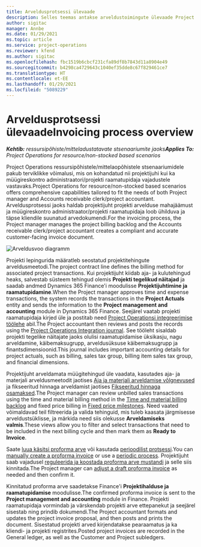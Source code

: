 ```yaml
---
title: Arveldusprotsessi ülevaade
description: Selles teemas antakse arveldustoimingute ülevaade Project Operationsis ressursipõhiste/mittelaopõhiste stsenaariumide korral.
author: sigitac
manager: Annbe
ms.date: 01/29/2021
ms.topic: article
ms.service: project-operations
ms.reviewer: kfend
ms.author: sigitac
ms.openlocfilehash: fbc1519b6cbcf231cfa89df8b7843d11a8904e49
ms.sourcegitcommit: b4298ca4729643c1040ef35dde8c67f829461ce7
ms.translationtype: HT
ms.contentlocale: et-EE
ms.lasthandoff: 01/29/2021
ms.locfileid: "5089229"
---
```

# <a name="invoicing-process-overview"></a><span data-ttu-id="68d57-103">Arveldusprotsessi ülevaade</span><span class="sxs-lookup"><span data-stu-id="68d57-103">Invoicing process overview</span></span>

<span data-ttu-id="68d57-104">_**Kehtib:** ressursipõhiste/mitteladustatavate stsenaariumite jaoks_</span><span class="sxs-lookup"><span data-stu-id="68d57-104">_**Applies To:** Project Operations for resource/non-stocked based scenarios_</span></span>

<span data-ttu-id="68d57-105">Project Operations ressursipõhistele/mittelaopõhistele stsenaariumidele pakub terviklikke võimalusi, mis on kohandatud nii projektijuhi kui ka müügireskontro administraatori/projekti raamatupidaja vajadustele vastavaks.</span><span class="sxs-lookup"><span data-stu-id="68d57-105">Project Operations for resource/non-stocked based scenarios offers comprehensive capabilities tailored to fit the needs of both Project manager and Accounts receivable clerk/project accountant.</span></span> <span data-ttu-id="68d57-106">Arveldusprotsessi jaoks haldab projektijuht projekti arvelduse mahajäämust ja müügireskontro administraator/projekti raamatupidaja loob ühilduva ja täpse kliendile suunatud arvedokumendi.</span><span class="sxs-lookup"><span data-stu-id="68d57-106">For the invoicing process, the Project manager manages the project billing backlog and the Accounts receivable clerk/project accountant creates a compliant and accurate customer-facing invoice document.</span></span>

![Arveldusvoo diagramm](./media/invoicing-flow.png)

<span data-ttu-id="68d57-108">Projekti lepingurida määratleb seostatud projektitehingute arveldusmeetodi.</span><span class="sxs-lookup"><span data-stu-id="68d57-108">The project contract line defines the billing method for associated project transactions.</span></span> <span data-ttu-id="68d57-109">Kui projektijuht kiidab aja- ja kulutehingud heaks, salvestab süsteem tehingud olemis **Projekti tegelikud näitajad** ja saadab andmed Dynamics 365 Finance'i moodulisse **Projektijuhtimine ja raamatupidamine**.</span><span class="sxs-lookup"><span data-stu-id="68d57-109">When the Project manager approves time and expense transactions, the system records the transactions in the **Project Actuals** entity and sends the information to the **Project management and accounting** module in Dynamics 365 Finance.</span></span> <span data-ttu-id="68d57-110">Seejärel vaatab projekti raamatupidaja kirjed üle ja postitab need [Project Operationsi integreerimise töölehe](../project-accounting/project-operations-integration-journal.md) abil.</span><span class="sxs-lookup"><span data-stu-id="68d57-110">The Project accountant then reviews and posts the records using the [Project Operations Integration journal](../project-accounting/project-operations-integration-journal.md).</span></span> <span data-ttu-id="68d57-111">See tööleht sisaldab projekti tegelike näitajate jaoks olulisi raamatupidamise üksikasju, nagu arveldamine, käibemaksugrupp, arveldusüksuse käibemaksugrupp ja finantsdimensioonid.</span><span class="sxs-lookup"><span data-stu-id="68d57-111">This journal includes important accounting details for project actuals, such as billing, sales tax group, billing item sales tax group, and financial dimensions.</span></span>

<span data-ttu-id="68d57-112">Projektijuht arveldamata müügitehingud üle vaadata, kasutades aja- ja materjali arveldusmeetodit jaotises [Aja ja materjali arveldamise võlgnevused](../proforma-invoicing/manage-billing-backlog.md#time-and-material-billing-backlog) ja fikseeritud hinnaga arveldamist jaotises [Fikseeritud hinnaga osamaksed](../proforma-invoicing/manage-billing-backlog.md#fixed-price-milestones).</span><span class="sxs-lookup"><span data-stu-id="68d57-112">The Project manager can review unbilled sales transactions using the time and material billing method in the [Time and material billing backlog](../proforma-invoicing/manage-billing-backlog.md#time-and-material-billing-backlog) and fixed price billing in [Fixed price milestones](../proforma-invoicing/manage-billing-backlog.md#fixed-price-milestones).</span></span> <span data-ttu-id="68d57-113">Need vaated võimaldavad teil filtreerida ja valida tehinguid, mis tuleb kaasata järgmisesse arveldustsüklisse, ja märkida need siis olekusse **Arveldamiseks valmis**.</span><span class="sxs-lookup"><span data-stu-id="68d57-113">These views allow you to filter and select transactions that need to be included in the next billing cycle and then mark them as **Ready to Invoice**.</span></span>

<span data-ttu-id="68d57-114">Saate [luua käsitsi proforma arve](../proforma-invoicing/create-manual-proforma-invoice.md) või kasutada [perioodilist protsessi](../proforma-invoicing/configure-automated-invoice-creation.md).</span><span class="sxs-lookup"><span data-stu-id="68d57-114">You can [manually create a proforma invoice](../proforma-invoicing/create-manual-proforma-invoice.md) or use a [periodic process](../proforma-invoicing/configure-automated-invoice-creation.md).</span></span> <span data-ttu-id="68d57-115">Projektijuht saab vajadusel [reguleerida ja koostada proforma arve mustandi](../proforma-invoicing/manage-proforma-invoice.md) ja selle siis kinnitada.</span><span class="sxs-lookup"><span data-stu-id="68d57-115">The Project manager can [adjust a draft proforma invoice](../proforma-invoicing/manage-proforma-invoice.md) as needed and then confirm it.</span></span>

<span data-ttu-id="68d57-116">Kinnitatud proforma arve saadetakse Finance'i **Projektihalduse ja raamatupidamise** moodulisse.</span><span class="sxs-lookup"><span data-stu-id="68d57-116">The confirmed proforma invoice is sent to the **Project management and accounting** module in Finance.</span></span> <span data-ttu-id="68d57-117">Projekti raamatupidaja vormindab ja värskendab projekti arve ettepanekut ja seejärel sisestab ning prindib dokumendi.</span><span class="sxs-lookup"><span data-stu-id="68d57-117">The Project accountant formats and updates the project invoice proposal, and then posts and prints the document.</span></span> <span data-ttu-id="68d57-118">Sisestatud projekti arved kirjendatakse pearaamatus ja ka kliendi- ja projekti registrites.</span><span class="sxs-lookup"><span data-stu-id="68d57-118">Posted project invoices are recorded in the General ledger, as well as the Customer and Project subledgers.</span></span>

